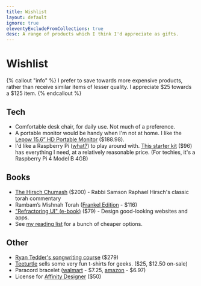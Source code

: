 ```yaml
---
title: Wishlist
layout: default
ignore: true
eleventyExcludeFromCollections: true
desc: A range of products which I think I'd appreciate as gifts.
---
```


# Wishlist

{% callout "info" %}
I prefer to save towards more expensive products, rather than receive similar items of lesser quality. I appreciate $25 towards a $125 item.
{% endcallout %}

## Tech

* Comfortable desk chair, for daily use. Not much of a preference.
* A portable monitor would be handy when I'm not at home. I like the [Lepow 15.6” HD Portable Monitor](https://www.amazon.com/dp/B07V1SQ966) ($188.98).
* I'd like a Raspberry Pi ([what?](https://www.raspberrypi.org/help/what-%20is-a-raspberry-pi/)) to play around with. [This starter kit](https://www.amazon.com/Raspberry-Pi-4B-Essentials-Beginners/dp/B08KQBBX1W/) ($96) has everything I need, at a relatively reasonable price. (For techies, it's a Raspberry Pi 4 Model B 4GB)

## Books

* [The Hirsch Chumash](https://www.feldheim.com/the-hirsch-chumash-complete-set.html) ($200) - Rabbi Samson Raphael Hirsch's classic torah commentary
* Rambam’s Mishnah Torah ([Frankel Edition](https://shabsifrankel.com/collections/custom-collection/products/yad-shabsi-condensed-edition) - $116)
* ["Refractoring UI" (e-book)](https://refactoringui.com/book) ($79) - Design good-looking websites and apps.
* See [my reading list](/reading#future) for a bunch of cheaper options.

## Other

* [Ryan Tedder's songwriting course](https://monthly.com/ryan-tedder-songwriting?friend=moshe-siegel) ($279)
* [Teeturtle](https://www.teeturtle.com/) sells some very fun t-shirts for geeks. ($25, $12.50 on-sale)
* Paracord bracelet ([walmart](https://www.walmart.com/ip/Deluxe-Paracord-Survival-Bracelet/49676108) - $7.25, [amazon](https://www.amazon.com/dp/B06XK9MF1F) - $6.97)
* License for [Affinity Designer](https://affinity.serif.com/en-us/designer/) ($50)
